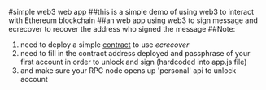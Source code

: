 #simple web3 web app
##this is a simple demo of using web3 to interact with Ethereum blockchain
##an web app using web3 to sign message and ecrecover to recover the address who signed the message
##Note: 
1. need to deploy a simple [contract](https://github.com/NIC619/solPractice/blob/master/ecrecover.sol) to use *ecrecover*
2. need to fill in the contract address deployed and passphrase of your first account in order to unlock and sign (hardcoded into app.js file)
3. and make sure your RPC node opens up 'personal' api to unlock account
